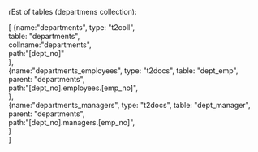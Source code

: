 rEst of tables (departmens collection):

[
{name:"departments", type: "t2coll",        
    table: "departments",                     
    collname:"departments",                  
    path:"[dept_no]"                   
    },  
{name:"departments_employees", type: "t2docs", 
    table: "dept_emp",                     
    parent: "departments",                
    path:"[dept_no].employees.[emp_no]",  
    },                                    
{name:"departments_managers", type: "t2docs", 
    table: "dept_manager",                       
    parent: "departments",                   
    path:"[dept_no].managers.[emp_no]",    
    }                                      
]

